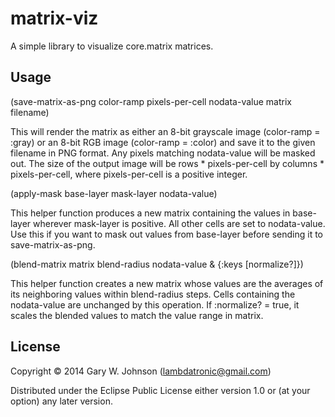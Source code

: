 # matrix-viz

A simple library to visualize core.matrix matrices.

## Usage

(save-matrix-as-png color-ramp pixels-per-cell nodata-value matrix filename)

This will render the matrix as either an 8-bit grayscale image
(color-ramp = :gray) or an 8-bit RGB image (color-ramp = :color) and
save it to the given filename in PNG format. Any pixels matching
nodata-value will be masked out. The size of the output image will be
rows * pixels-per-cell by columns * pixels-per-cell, where
pixels-per-cell is a positive integer.

(apply-mask base-layer mask-layer nodata-value)

This helper function produces a new matrix containing the values in
base-layer wherever mask-layer is positive. All other cells are set to
nodata-value. Use this if you want to mask out values from base-layer
before sending it to save-matrix-as-png.

(blend-matrix matrix blend-radius nodata-value & {:keys [normalize?]})

This helper function creates a new matrix whose values are the
averages of its neighboring values within blend-radius steps. Cells
containing the nodata-value are unchanged by this operation. If
:normalize? = true, it scales the blended values to match the value
range in matrix.

## License

Copyright © 2014 Gary W. Johnson (lambdatronic@gmail.com)

Distributed under the Eclipse Public License either version 1.0 or (at
your option) any later version.
